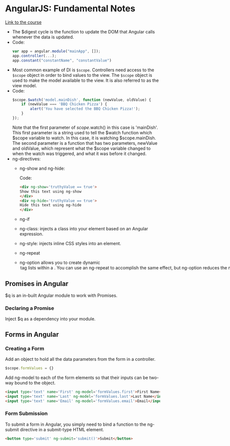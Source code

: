# AngularJS: Fundamental Notes

[Link to the course](https://www.edx.org/course/angularjs-framework-fundamentals)

* The $digest cycle is the function to update the DOM that Angular calls whenever the data is updated.
* Code:
  ```js
  var app = angular.module("mainApp", []);
  app.controller(...);
  app.constant("constantName", "constantValue")
  ```
* Most common example of DI is `$scope`. Controllers need access to the `$scope` object in order to bind values to the view. The `$scope` object is used to make the model available to the view. It is also referred to as the view model.
* Code:
  ```js
  $scope.$watch('model.mainDish', function (newValue, oldValue) {
      if (newValue === 'BBQ Chicken Pizza') {
          alert('You have selected the BBQ Chicken Pizza!');
      }
  });
  ```
  Note that the first parameter of $scope.$watch() in this case is 'mainDish'. This first parameter is a string used to tell the $watch function which $scope variable to watch. In this case, it is watching $scope.mainDish. The second parameter is a function that has two parameters, newValue and oldValue, which represent what the $scope variable changed to when the watch was triggered, and what it was before it changed.
* ng-directives:
  * ng-show and ng-hide: 
    
    Code:
    ```html
    <div ng-show='truthyValue == true'>
    Show this text using ng-show
    </div>
    <div ng-hide='truthyValue == true'>
    Hide this text using ng-hide
    </div>
    ```
  * ng-if
  * ng-class: injects a class into your element based on an Angular expression.
  * ng-style: injects inline CSS styles into an element.
  * ng-repeat
  * ng-option allows you to create dynamic <option> tag lists within a <select>. You can use an ng-repeat to accomplish the same effect, but ng-option reduces the memory footprint, and ng-option also provides more customizability when dealing with how the selected option transfers to the value conveyed to the model with ng-model.

## Promises in Angular
$q is an in-built Angular module to work with Promises.
### Declaring a Promise
Inject $q as a dependency into your module.

## Forms in Angular
### Creating a Form
Add an object to hold all the data parameters from the form in a controller.
```js
$scope.formValues = {}
```
Add ng-model to each of the form elements so that their inputs can be two-way bound to the object.
```html
<input type='text' name='First' ng-model='formValues.first'>First Name</input>
<input type='text' name='Last' ng-model='formValues.last'>Last Name</input>
<input type='text' name='Email' ng-model='formValues.email'>Email</input>
```
### Form Submission
To submit a form in Angular, you simply need to bind a function to the ng-submit directive in a submit-type HTML element.
```html
<button type='submit' ng-submit='submit()'>Submit</button>
```
